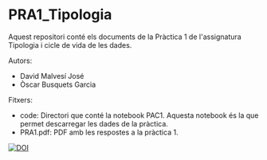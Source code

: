 # PRA1_Tipologia
Aquest repositori conté els documents de la Pràctica 1 de l'assignatura Tipologia i cicle de vida de les dades.

Autors:
  - David Malvesí José
  - Òscar Busquets Garcia


Fitxers:
  - code: Directori que conté la notebook PAC1. Aquesta notebook és la que permet descarregar les dades de la pràctica.
  - PRA1.pdf: PDF amb les respostes a la pràctica 1.
 
[![DOI](https://zenodo.org/badge/DOI/10.5281/zenodo.5654943.svg)](https://doi.org/10.5281/zenodo.5654943)
